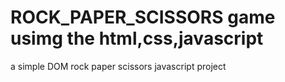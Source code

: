 # ROCK_PAPER_SCISSORS game usimg the html,css,javascript
a simple DOM rock paper scissors javascript project

